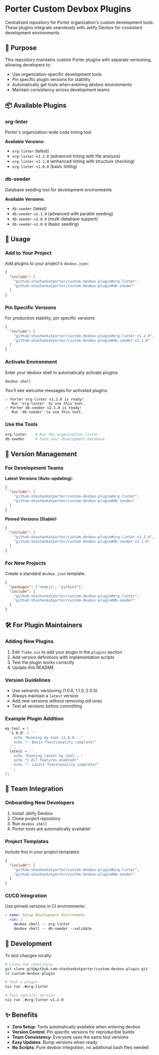 # Porter Custom Devbox Plugins

Centralized repository for Porter organization's custom development tools. These plugins integrate seamlessly with Jetify Devbox for consistent development environments.

## 🎯 Purpose

This repository maintains custom Porter plugins with separate versioning, allowing developers to:
- Use organization-specific development tools
- Pin specific plugin versions for stability  
- Automatically get tools when entering devbox environments
- Maintain consistency across development teams

## 📦 Available Plugins

### org-linter
Porter's organization-wide code linting tool

**Available Versions:**
- `org-linter` (latest)
- `org-linter-v1.2.0` (advanced linting with file analysis)
- `org-linter-v1.1.0` (enhanced linting with structure checking)  
- `org-linter-v1.0.0` (basic linting)

### db-seeder
Database seeding tool for development environments

**Available Versions:**
- `db-seeder` (latest)
- `db-seeder-v2.1.0` (advanced with parallel seeding)
- `db-seeder-v2.0.0` (multi-database support)
- `db-seeder-v1.0.0` (basic seeding)

## 🚀 Usage

### Add to Your Project

Add plugins to your project's `devbox.json`:

```json
{
  "include": [
    "github:shashankatporter/custom-devbox-plugin#org-linter",
    "github:shashankatporter/custom-devbox-plugin#db-seeder"
  ]
}
```

### Pin Specific Versions

For production stability, pin specific versions:

```json
{
  "include": [
    "github:shashankatporter/custom-devbox-plugin#org-linter-v1.2.0",
    "github:shashankatporter/custom-devbox-plugin#db-seeder-v2.1.0"  
  ]
}
```

### Activate Environment

Enter your devbox shell to automatically activate plugins:

```bash
devbox shell
```

You'll see welcome messages for activated plugins:
```
✅ Porter org-linter v1.2.0 is ready!
   Run 'org-linter' to use this tool.
✅ Porter db-seeder v2.1.0 is ready!
   Run 'db-seeder' to use this tool.
```

### Use the Tools

```bash
org-linter    # Run the organization linter
db-seeder     # Seed your development database
```

## 🔄 Version Management

### For Development Teams

**Latest Versions (Auto-updating):**
```json
{
  "include": [
    "github:shashankatporter/custom-devbox-plugin#org-linter",
    "github:shashankatporter/custom-devbox-plugin#db-seeder"
  ]
}
```

**Pinned Versions (Stable):**
```json
{
  "include": [
    "github:shashankatporter/custom-devbox-plugin#org-linter-v1.2.0",
    "github:shashankatporter/custom-devbox-plugin#db-seeder-v2.1.0"
  ]
}
```

### For New Projects

Create a standard `devbox.json` template:
```json
{
  "packages": ["nodejs", "python3"],
  "include": [
    "github:shashankatporter/custom-devbox-plugin#org-linter",
    "github:shashankatporter/custom-devbox-plugin#db-seeder"
  ]
}
```

## 🛠 For Plugin Maintainers

### Adding New Plugins

1. Edit `flake.nix` to add your plugin in the `plugins` section
2. Add version definitions with implementation scripts
3. Test the plugin works correctly
4. Update this README

### Version Guidelines

- Use semantic versioning (1.0.0, 1.1.0, 2.0.0)
- Always maintain a `latest` version
- Add new versions without removing old ones
- Test all versions before committing

### Example Plugin Addition

```nix
my-tool = {
  "1.0.0" = ''
    echo "Running my-tool v1.0.0..."
    echo "✅ Basic functionality complete!"
  '';
  latest = ''
    echo "Running latest my-tool..."
    echo "🚀 All features enabled!"
    echo "✅ Latest functionality complete!"
  '';
};
```

## 🏢 Team Integration

### Onboarding New Developers

1. Install Jetify Devbox
2. Clone project repository  
3. Run `devbox shell`
4. Porter tools are automatically available!

### Project Templates

Include this in your project templates:
```json
{
  "include": [
    "github:shashankatporter/custom-devbox-plugin#org-linter",
    "github:shashankatporter/custom-devbox-plugin#db-seeder"
  ]
}
```

### CI/CD Integration

Use pinned versions in CI environments:
```yaml
- name: Setup Development Environment
  run: |
    devbox shell -- org-linter
    devbox shell -- db-seeder --validate
```

## 🔧 Development

To test changes locally:

```bash
# Clone the repository
git clone git@github.com:shashankatporter/custom-devbox-plugin.git
cd custom-devbox-plugin

# Test a plugin
nix run .#org-linter

# Test specific version  
nix run .#org-linter-v1.2.0
```

## ✨ Benefits

- **Zero Setup**: Tools automatically available when entering devbox
- **Version Control**: Pin specific versions for reproducible builds
- **Team Consistency**: Everyone uses the same tool versions
- **Easy Updates**: Bump versions when ready
- **No Scripts**: Pure devbox integration, no additional bash files needed
